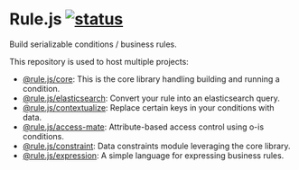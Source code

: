 # Rule.js [![status][badge-url]][ci-url]
Build serializable conditions / business rules.

This repository is used to host multiple projects:
- [@rule.js/core](packages/core): This is the core library handling building
and running a condition.
- [@rule.js/elasticsearch](packages/elasticsearch): Convert your rule into an
elasticsearch query.
- [@rule.js/contextualize](packages/contextualize): Replace certain keys
in your conditions with data.
- [@rule.js/access-mate](packages/access-mate): Attribute-based access control using
o-is conditions.
- [@rule.js/constraint](packages/constraint): Data constraints module
leveraging the core library.
- [@rule.js/expression](packages/expression): A simple language for expressing
business rules.

[badge-url]: https://travis-ci.org/AGhost-7/o-is.svg?branch=master
[ci-url]: https://travis-ci.org/AGhost-7/o-is
